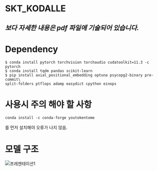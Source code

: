 # SKT_KODALLE

## ***보다 자세한 내용은 pdf 파일에 기술되어 있습니다.***

# Dependency
```
$ conda install pytorch torchvision torchaudio cudatoolkit=11.3 -c pytorch
$ conda install tqdm pandas scikit-learn
$ pip install axial_positional_embedding optuna psycopg2-binary pre-commit\
split-folders ptflops adamp easydict cpython einops
```
# 사용시 주의 해야 할 사항
```
conda install -c conda-forge youtokentome
```
를 먼저 설치해야 오류가 나지 않음.

# 모델 구조

![프레젠테이션1](https://github.com/KNU-BrainAI-Capstone2021/Slog/assets/79971467/6f3d5d4b-3c79-43ed-91ca-fd08fde6cd36)
